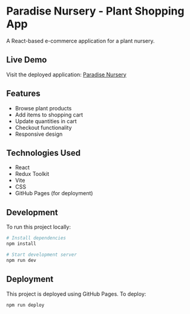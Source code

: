 # Paradise Nursery - Plant Shopping App

A React-based e-commerce application for a plant nursery.

## Live Demo

Visit the deployed application: [Paradise Nursery](https://qmqmmyay.github.io/Developing-Front-end-Apps-with-React/)

## Features

- Browse plant products
- Add items to shopping cart
- Update quantities in cart
- Checkout functionality
- Responsive design

## Technologies Used

- React
- Redux Toolkit
- Vite
- CSS
- GitHub Pages (for deployment)

## Development

To run this project locally:

```bash
# Install dependencies
npm install

# Start development server
npm run dev
```

## Deployment

This project is deployed using GitHub Pages. To deploy:

```bash
npm run deploy
```